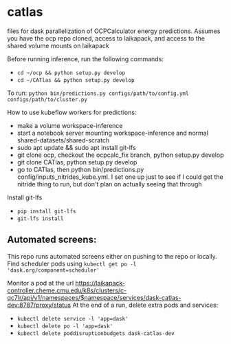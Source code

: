 # catlas
files for dask parallelization of OCPCalculator energy predictions. Assumes you have the ocp repo cloned, access to laikapack, and access to the shared volume mounts on laikapack

Before running inference, run the following commands:
 - `cd ~/ocp && python setup.py develop`
 - `cd ~/CATlas && python setup.py develop`

To run:
`python bin/predictions.py configs/path/to/config.yml configs/path/to/cluster.py`

How to use kubeflow workers for predictions:
- make a volume workspace-inference
- start a notebook server mounting workspace-inference and normal shared-datasets/shared-scratch
- sudo apt update && sudo apt install git-lfs
- git clone ocp, checkout the ocpcalc_fix branch, python setup.py develop
- git clone CATlas, python setup.py develop
- go to CATlas, then python bin/predictions.py config/inputs_nitrides_kube.yml. I set one up just to see if I could get the nitride thing to run, but don't plan on actually seeing that through

Install git-lfs
- `pip install git-lfs`
- `git-lfs install`


## Automated screens:

This repo runs automated screens either on pushing to the repo or locally.
Find scheduler pods using `kubectl get po -l 'dask.org/component=scheduler'`

Monitor a pod at the url https://laikapack-controller.cheme.cmu.edu/k8s/clusters/c-qc7lr/api/v1/namespaces/$namespace/services/dask-catlas-dev:8787/proxy/status
At the end of a run, delete extra pods and services:
 
- `kubectl delete service -l 'app=dask'`
- `kubectl delete po -l 'app=dask'`
- `kubectl delete poddisruptionbudgets dask-catlas-dev`
